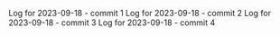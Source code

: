 Log for 2023-09-18 - commit 1
Log for 2023-09-18 - commit 2
Log for 2023-09-18 - commit 3
Log for 2023-09-18 - commit 4

